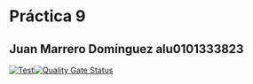 # Práctica 9
## Juan Marrero Domínguez alu0101333823
[![Test](https://github.com/alu0101333823/modificacion-P8/actions/workflows/node.js.yml/badge.svg)](https://github.com/alu0101333823/modificacion-P8/actions/workflows/node.js.yml)[![Quality Gate Status](https://sonarcloud.io/api/project_badges/measure?project=ULL-ESIT-INF-DSI-2122_ull-esit-inf-dsi-21-22-prct09-filesystem-notes-app-alu0101333823&metric=alert_status)](https://sonarcloud.io/summary/new_code?id=ULL-ESIT-INF-DSI-2122_ull-esit-inf-dsi-21-22-prct09-filesystem-notes-app-alu0101333823)

